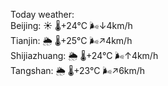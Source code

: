 Today weather:  
Beijing: ☀️   🌡️+24°C 🌬️↓4km/h  
Tianjin: 🌦   🌡️+25°C 🌬️↗4km/h  
Shijiazhuang: 🌦   🌡️+24°C 🌬️↑4km/h  
Tangshan: 🌦   🌡️+23°C 🌬️↗6km/h  
